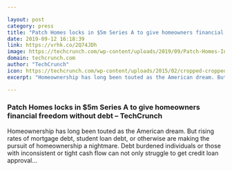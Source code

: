 ```yaml
---

layout: post
category: press
title: "Patch Homes locks in $5m Series A to give homeowners financial freedom without debt"
date: 2019-09-12 16:18:39
link: https://vrhk.co/2Q74JDh
image: https://techcrunch.com/wp-content/uploads/2019/09/Patch-Homes-Invested-Assets-Collage.png?w=711
domain: techcrunch.com
author: "TechCrunch"
icon: https://techcrunch.com/wp-content/uploads/2015/02/cropped-cropped-favicon-gradient.png?w=180
excerpt: "Homeownership has long been touted as the American dream. But rising rates of mortgage debt, student loan debt, or otherwise are making the pursuit of homeownership a nightmare. Debt burdened individuals or those with inconsistent or tight cash flow can not only struggle to get credit loan approval…"

---
```


### Patch Homes locks in $5m Series A to give homeowners financial freedom without debt – TechCrunch

Homeownership has long been touted as the American dream. But rising rates of mortgage debt, student loan debt, or otherwise are making the pursuit of homeownership a nightmare. Debt burdened individuals or those with inconsistent or tight cash flow can not only struggle to get credit loan approval…